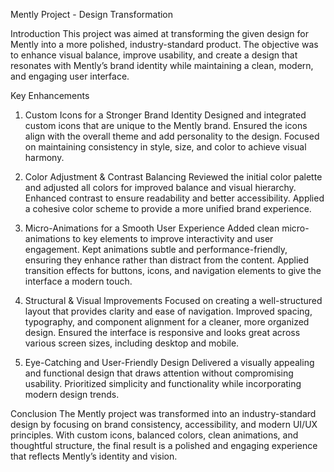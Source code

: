 Mently Project - Design Transformation

Introduction
This project was aimed at transforming the given design for Mently into a more polished, industry-standard product. The objective was to enhance visual balance, improve usability, and create a design that resonates with Mently’s brand identity while maintaining a clean, modern, and engaging user interface.

Key Enhancements
1. Custom Icons for a Stronger Brand Identity
Designed and integrated custom icons that are unique to the Mently brand.
Ensured the icons align with the overall theme and add personality to the design.
Focused on maintaining consistency in style, size, and color to achieve visual harmony.

2. Color Adjustment & Contrast Balancing
Reviewed the initial color palette and adjusted all colors for improved balance and visual hierarchy.
Enhanced contrast to ensure readability and better accessibility.
Applied a cohesive color scheme to provide a more unified brand experience.


3. Micro-Animations for a Smooth User Experience
Added clean micro-animations to key elements to improve interactivity and user engagement.
Kept animations subtle and performance-friendly, ensuring they enhance rather than distract from the content.
Applied transition effects for buttons, icons, and navigation elements to give the interface a modern touch.


4. Structural & Visual Improvements
Focused on creating a well-structured layout that provides clarity and ease of navigation.
Improved spacing, typography, and component alignment for a cleaner, more organized design.
Ensured the interface is responsive and looks great across various screen sizes, including desktop and mobile.


5. Eye-Catching and User-Friendly Design
Delivered a visually appealing and functional design that draws attention without compromising usability.
Prioritized simplicity and functionality while incorporating modern design trends.


Conclusion
The Mently project was transformed into an industry-standard design by focusing on brand consistency, accessibility, and modern UI/UX principles. With custom icons, balanced colors, clean animations, and thoughtful structure, the final result is a polished and engaging experience that reflects Mently’s identity and vision.